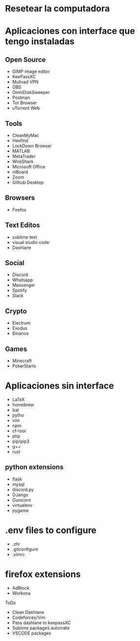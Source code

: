 # Resetear la computadora

# Aplicaciones con interface que tengo instaladas

## Open Source
- GIMP image editor
- KeePassXC
- Mullvad VPN
- OBS
- OmniDiskSweeper
- Postman
- Tor Browser
- uTorrent Web

## Tools
- CleanMyMac
- Hexfind
- LockDown Browser
- MATLAB
- MetaTrader
- WireShark
- Microsoft Office
- niBoard
- Zoom
- Github Desktop

## Browsers
- Firefox

## Text Editos
- sublime text
- visual studio code
- Dashlane

## Social
- Discord
- Whatsapp
- Messenger
- Spotify
- Slack

## Crypto
- Electrum
- Exodus
- Binance

## Games
- Minecraft
- PokerStarts

# Aplicaciones sin interface
- LaTeX
- homebrew
- bat
- pytho
- vim 
- npm
- cf-tool
- php
- pip/pip3
- g++ 
- rust

## python extensions 
- flask
- mysql
- discord.py
- DJango
- Gunicorn
- virtualenv
- pygame

# .env files to configure
- .zhr
- .gitconfigure
- .vimrc

# firefox extensions

- AdBlock
- Workona

ToDo
- Clean Dashlane
- Codeforces/Vim
- Pass dashlane to keepassXC
- Sublime packages automate
- VSCODE packages

